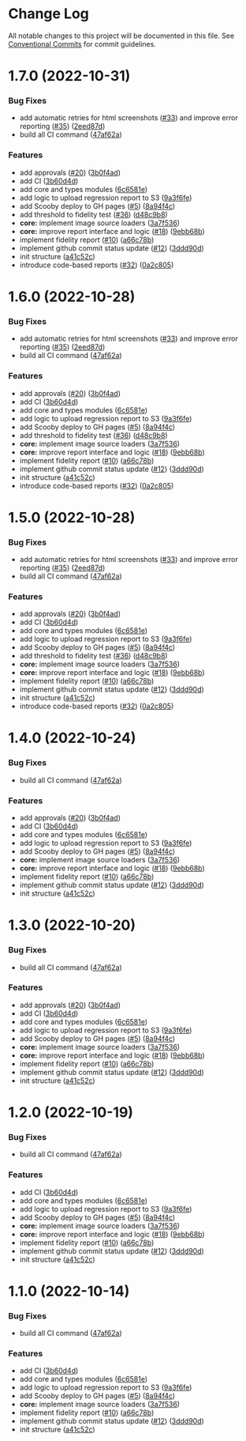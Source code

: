 # Change Log

All notable changes to this project will be documented in this file.
See [Conventional Commits](https://conventionalcommits.org) for commit guidelines.

# 1.7.0 (2022-10-31)


### Bug Fixes

* add automatic retries for html screenshots ([#33](https://github.com/AnimaApp/scooby/issues/33)) and improve error reporting ([#35](https://github.com/AnimaApp/scooby/issues/35)) ([2eed87d](https://github.com/AnimaApp/scooby/commit/2eed87d5d1a1b68e212d27de4aa40b36a51ae440))
* build all CI command ([47af62a](https://github.com/AnimaApp/scooby/commit/47af62a01303fa01c96cad910a89f09adb5a688f))


### Features

* add approvals ([#20](https://github.com/AnimaApp/scooby/issues/20)) ([3b0f4ad](https://github.com/AnimaApp/scooby/commit/3b0f4adcf65819707a2d913a95583f9c91a5bc13))
* add CI ([3b60d4d](https://github.com/AnimaApp/scooby/commit/3b60d4d059f103532876653d8586131a5cbd08f1))
* add core and types modules ([6c6581e](https://github.com/AnimaApp/scooby/commit/6c6581ef4e464d10405e4942dae059ec43b836a7))
* add logic to upload regression report to S3 ([9a3f6fe](https://github.com/AnimaApp/scooby/commit/9a3f6fe1e6f9f42e5156ffc7ce6bd03fa3faf9be))
* add Scooby deploy to GH pages ([#5](https://github.com/AnimaApp/scooby/issues/5)) ([8a94f4c](https://github.com/AnimaApp/scooby/commit/8a94f4cc039647c6207d8419a11b8dc0029b15e8))
* add threshold to fidelity test ([#36](https://github.com/AnimaApp/scooby/issues/36)) ([d48c9b8](https://github.com/AnimaApp/scooby/commit/d48c9b8ec5530a5125a80869dae4a77df45d3840))
* **core:** implement image source loaders ([3a7f536](https://github.com/AnimaApp/scooby/commit/3a7f536e6e4a0c5e62c0f8ffd08172b9d5d0cacb))
* **core:** improve report interface and logic ([#18](https://github.com/AnimaApp/scooby/issues/18)) ([9ebb68b](https://github.com/AnimaApp/scooby/commit/9ebb68bccaaf78e7d78c44eff16a8857d9f27a5a))
* implement fidelity report ([#10](https://github.com/AnimaApp/scooby/issues/10)) ([a66c78b](https://github.com/AnimaApp/scooby/commit/a66c78b327094c7759a414300900d29988a19374))
* implement github commit status update ([#12](https://github.com/AnimaApp/scooby/issues/12)) ([3ddd90d](https://github.com/AnimaApp/scooby/commit/3ddd90dbabc6e38498a56dccdc213772e73ee5dc))
* init structure ([a41c52c](https://github.com/AnimaApp/scooby/commit/a41c52c10f2556359e9682bd909cd4ab8d4b787a))
* introduce code-based reports ([#32](https://github.com/AnimaApp/scooby/issues/32)) ([0a2c805](https://github.com/AnimaApp/scooby/commit/0a2c805bcbfe8cdd8b65b0bd553fcb290142a607))





# 1.6.0 (2022-10-28)


### Bug Fixes

* add automatic retries for html screenshots ([#33](https://github.com/AnimaApp/scooby/issues/33)) and improve error reporting ([#35](https://github.com/AnimaApp/scooby/issues/35)) ([2eed87d](https://github.com/AnimaApp/scooby/commit/2eed87d5d1a1b68e212d27de4aa40b36a51ae440))
* build all CI command ([47af62a](https://github.com/AnimaApp/scooby/commit/47af62a01303fa01c96cad910a89f09adb5a688f))


### Features

* add approvals ([#20](https://github.com/AnimaApp/scooby/issues/20)) ([3b0f4ad](https://github.com/AnimaApp/scooby/commit/3b0f4adcf65819707a2d913a95583f9c91a5bc13))
* add CI ([3b60d4d](https://github.com/AnimaApp/scooby/commit/3b60d4d059f103532876653d8586131a5cbd08f1))
* add core and types modules ([6c6581e](https://github.com/AnimaApp/scooby/commit/6c6581ef4e464d10405e4942dae059ec43b836a7))
* add logic to upload regression report to S3 ([9a3f6fe](https://github.com/AnimaApp/scooby/commit/9a3f6fe1e6f9f42e5156ffc7ce6bd03fa3faf9be))
* add Scooby deploy to GH pages ([#5](https://github.com/AnimaApp/scooby/issues/5)) ([8a94f4c](https://github.com/AnimaApp/scooby/commit/8a94f4cc039647c6207d8419a11b8dc0029b15e8))
* add threshold to fidelity test ([#36](https://github.com/AnimaApp/scooby/issues/36)) ([d48c9b8](https://github.com/AnimaApp/scooby/commit/d48c9b8ec5530a5125a80869dae4a77df45d3840))
* **core:** implement image source loaders ([3a7f536](https://github.com/AnimaApp/scooby/commit/3a7f536e6e4a0c5e62c0f8ffd08172b9d5d0cacb))
* **core:** improve report interface and logic ([#18](https://github.com/AnimaApp/scooby/issues/18)) ([9ebb68b](https://github.com/AnimaApp/scooby/commit/9ebb68bccaaf78e7d78c44eff16a8857d9f27a5a))
* implement fidelity report ([#10](https://github.com/AnimaApp/scooby/issues/10)) ([a66c78b](https://github.com/AnimaApp/scooby/commit/a66c78b327094c7759a414300900d29988a19374))
* implement github commit status update ([#12](https://github.com/AnimaApp/scooby/issues/12)) ([3ddd90d](https://github.com/AnimaApp/scooby/commit/3ddd90dbabc6e38498a56dccdc213772e73ee5dc))
* init structure ([a41c52c](https://github.com/AnimaApp/scooby/commit/a41c52c10f2556359e9682bd909cd4ab8d4b787a))
* introduce code-based reports ([#32](https://github.com/AnimaApp/scooby/issues/32)) ([0a2c805](https://github.com/AnimaApp/scooby/commit/0a2c805bcbfe8cdd8b65b0bd553fcb290142a607))





# 1.5.0 (2022-10-28)


### Bug Fixes

* add automatic retries for html screenshots ([#33](https://github.com/AnimaApp/scooby/issues/33)) and improve error reporting ([#35](https://github.com/AnimaApp/scooby/issues/35)) ([2eed87d](https://github.com/AnimaApp/scooby/commit/2eed87d5d1a1b68e212d27de4aa40b36a51ae440))
* build all CI command ([47af62a](https://github.com/AnimaApp/scooby/commit/47af62a01303fa01c96cad910a89f09adb5a688f))


### Features

* add approvals ([#20](https://github.com/AnimaApp/scooby/issues/20)) ([3b0f4ad](https://github.com/AnimaApp/scooby/commit/3b0f4adcf65819707a2d913a95583f9c91a5bc13))
* add CI ([3b60d4d](https://github.com/AnimaApp/scooby/commit/3b60d4d059f103532876653d8586131a5cbd08f1))
* add core and types modules ([6c6581e](https://github.com/AnimaApp/scooby/commit/6c6581ef4e464d10405e4942dae059ec43b836a7))
* add logic to upload regression report to S3 ([9a3f6fe](https://github.com/AnimaApp/scooby/commit/9a3f6fe1e6f9f42e5156ffc7ce6bd03fa3faf9be))
* add Scooby deploy to GH pages ([#5](https://github.com/AnimaApp/scooby/issues/5)) ([8a94f4c](https://github.com/AnimaApp/scooby/commit/8a94f4cc039647c6207d8419a11b8dc0029b15e8))
* add threshold to fidelity test ([#36](https://github.com/AnimaApp/scooby/issues/36)) ([d48c9b8](https://github.com/AnimaApp/scooby/commit/d48c9b8ec5530a5125a80869dae4a77df45d3840))
* **core:** implement image source loaders ([3a7f536](https://github.com/AnimaApp/scooby/commit/3a7f536e6e4a0c5e62c0f8ffd08172b9d5d0cacb))
* **core:** improve report interface and logic ([#18](https://github.com/AnimaApp/scooby/issues/18)) ([9ebb68b](https://github.com/AnimaApp/scooby/commit/9ebb68bccaaf78e7d78c44eff16a8857d9f27a5a))
* implement fidelity report ([#10](https://github.com/AnimaApp/scooby/issues/10)) ([a66c78b](https://github.com/AnimaApp/scooby/commit/a66c78b327094c7759a414300900d29988a19374))
* implement github commit status update ([#12](https://github.com/AnimaApp/scooby/issues/12)) ([3ddd90d](https://github.com/AnimaApp/scooby/commit/3ddd90dbabc6e38498a56dccdc213772e73ee5dc))
* init structure ([a41c52c](https://github.com/AnimaApp/scooby/commit/a41c52c10f2556359e9682bd909cd4ab8d4b787a))
* introduce code-based reports ([#32](https://github.com/AnimaApp/scooby/issues/32)) ([0a2c805](https://github.com/AnimaApp/scooby/commit/0a2c805bcbfe8cdd8b65b0bd553fcb290142a607))





# 1.4.0 (2022-10-24)


### Bug Fixes

* build all CI command ([47af62a](https://github.com/AnimaApp/scooby/commit/47af62a01303fa01c96cad910a89f09adb5a688f))


### Features

* add approvals ([#20](https://github.com/AnimaApp/scooby/issues/20)) ([3b0f4ad](https://github.com/AnimaApp/scooby/commit/3b0f4adcf65819707a2d913a95583f9c91a5bc13))
* add CI ([3b60d4d](https://github.com/AnimaApp/scooby/commit/3b60d4d059f103532876653d8586131a5cbd08f1))
* add core and types modules ([6c6581e](https://github.com/AnimaApp/scooby/commit/6c6581ef4e464d10405e4942dae059ec43b836a7))
* add logic to upload regression report to S3 ([9a3f6fe](https://github.com/AnimaApp/scooby/commit/9a3f6fe1e6f9f42e5156ffc7ce6bd03fa3faf9be))
* add Scooby deploy to GH pages ([#5](https://github.com/AnimaApp/scooby/issues/5)) ([8a94f4c](https://github.com/AnimaApp/scooby/commit/8a94f4cc039647c6207d8419a11b8dc0029b15e8))
* **core:** implement image source loaders ([3a7f536](https://github.com/AnimaApp/scooby/commit/3a7f536e6e4a0c5e62c0f8ffd08172b9d5d0cacb))
* **core:** improve report interface and logic ([#18](https://github.com/AnimaApp/scooby/issues/18)) ([9ebb68b](https://github.com/AnimaApp/scooby/commit/9ebb68bccaaf78e7d78c44eff16a8857d9f27a5a))
* implement fidelity report ([#10](https://github.com/AnimaApp/scooby/issues/10)) ([a66c78b](https://github.com/AnimaApp/scooby/commit/a66c78b327094c7759a414300900d29988a19374))
* implement github commit status update ([#12](https://github.com/AnimaApp/scooby/issues/12)) ([3ddd90d](https://github.com/AnimaApp/scooby/commit/3ddd90dbabc6e38498a56dccdc213772e73ee5dc))
* init structure ([a41c52c](https://github.com/AnimaApp/scooby/commit/a41c52c10f2556359e9682bd909cd4ab8d4b787a))





# 1.3.0 (2022-10-20)


### Bug Fixes

* build all CI command ([47af62a](https://github.com/AnimaApp/scooby/commit/47af62a01303fa01c96cad910a89f09adb5a688f))


### Features

* add approvals ([#20](https://github.com/AnimaApp/scooby/issues/20)) ([3b0f4ad](https://github.com/AnimaApp/scooby/commit/3b0f4adcf65819707a2d913a95583f9c91a5bc13))
* add CI ([3b60d4d](https://github.com/AnimaApp/scooby/commit/3b60d4d059f103532876653d8586131a5cbd08f1))
* add core and types modules ([6c6581e](https://github.com/AnimaApp/scooby/commit/6c6581ef4e464d10405e4942dae059ec43b836a7))
* add logic to upload regression report to S3 ([9a3f6fe](https://github.com/AnimaApp/scooby/commit/9a3f6fe1e6f9f42e5156ffc7ce6bd03fa3faf9be))
* add Scooby deploy to GH pages ([#5](https://github.com/AnimaApp/scooby/issues/5)) ([8a94f4c](https://github.com/AnimaApp/scooby/commit/8a94f4cc039647c6207d8419a11b8dc0029b15e8))
* **core:** implement image source loaders ([3a7f536](https://github.com/AnimaApp/scooby/commit/3a7f536e6e4a0c5e62c0f8ffd08172b9d5d0cacb))
* **core:** improve report interface and logic ([#18](https://github.com/AnimaApp/scooby/issues/18)) ([9ebb68b](https://github.com/AnimaApp/scooby/commit/9ebb68bccaaf78e7d78c44eff16a8857d9f27a5a))
* implement fidelity report ([#10](https://github.com/AnimaApp/scooby/issues/10)) ([a66c78b](https://github.com/AnimaApp/scooby/commit/a66c78b327094c7759a414300900d29988a19374))
* implement github commit status update ([#12](https://github.com/AnimaApp/scooby/issues/12)) ([3ddd90d](https://github.com/AnimaApp/scooby/commit/3ddd90dbabc6e38498a56dccdc213772e73ee5dc))
* init structure ([a41c52c](https://github.com/AnimaApp/scooby/commit/a41c52c10f2556359e9682bd909cd4ab8d4b787a))





# 1.2.0 (2022-10-19)


### Bug Fixes

* build all CI command ([47af62a](https://github.com/AnimaApp/scooby/commit/47af62a01303fa01c96cad910a89f09adb5a688f))


### Features

* add CI ([3b60d4d](https://github.com/AnimaApp/scooby/commit/3b60d4d059f103532876653d8586131a5cbd08f1))
* add core and types modules ([6c6581e](https://github.com/AnimaApp/scooby/commit/6c6581ef4e464d10405e4942dae059ec43b836a7))
* add logic to upload regression report to S3 ([9a3f6fe](https://github.com/AnimaApp/scooby/commit/9a3f6fe1e6f9f42e5156ffc7ce6bd03fa3faf9be))
* add Scooby deploy to GH pages ([#5](https://github.com/AnimaApp/scooby/issues/5)) ([8a94f4c](https://github.com/AnimaApp/scooby/commit/8a94f4cc039647c6207d8419a11b8dc0029b15e8))
* **core:** implement image source loaders ([3a7f536](https://github.com/AnimaApp/scooby/commit/3a7f536e6e4a0c5e62c0f8ffd08172b9d5d0cacb))
* **core:** improve report interface and logic ([#18](https://github.com/AnimaApp/scooby/issues/18)) ([9ebb68b](https://github.com/AnimaApp/scooby/commit/9ebb68bccaaf78e7d78c44eff16a8857d9f27a5a))
* implement fidelity report ([#10](https://github.com/AnimaApp/scooby/issues/10)) ([a66c78b](https://github.com/AnimaApp/scooby/commit/a66c78b327094c7759a414300900d29988a19374))
* implement github commit status update ([#12](https://github.com/AnimaApp/scooby/issues/12)) ([3ddd90d](https://github.com/AnimaApp/scooby/commit/3ddd90dbabc6e38498a56dccdc213772e73ee5dc))
* init structure ([a41c52c](https://github.com/AnimaApp/scooby/commit/a41c52c10f2556359e9682bd909cd4ab8d4b787a))





# 1.1.0 (2022-10-14)


### Bug Fixes

* build all CI command ([47af62a](https://github.com/AnimaApp/scooby/commit/47af62a01303fa01c96cad910a89f09adb5a688f))


### Features

* add CI ([3b60d4d](https://github.com/AnimaApp/scooby/commit/3b60d4d059f103532876653d8586131a5cbd08f1))
* add core and types modules ([6c6581e](https://github.com/AnimaApp/scooby/commit/6c6581ef4e464d10405e4942dae059ec43b836a7))
* add logic to upload regression report to S3 ([9a3f6fe](https://github.com/AnimaApp/scooby/commit/9a3f6fe1e6f9f42e5156ffc7ce6bd03fa3faf9be))
* add Scooby deploy to GH pages ([#5](https://github.com/AnimaApp/scooby/issues/5)) ([8a94f4c](https://github.com/AnimaApp/scooby/commit/8a94f4cc039647c6207d8419a11b8dc0029b15e8))
* **core:** implement image source loaders ([3a7f536](https://github.com/AnimaApp/scooby/commit/3a7f536e6e4a0c5e62c0f8ffd08172b9d5d0cacb))
* implement fidelity report ([#10](https://github.com/AnimaApp/scooby/issues/10)) ([a66c78b](https://github.com/AnimaApp/scooby/commit/a66c78b327094c7759a414300900d29988a19374))
* implement github commit status update ([#12](https://github.com/AnimaApp/scooby/issues/12)) ([3ddd90d](https://github.com/AnimaApp/scooby/commit/3ddd90dbabc6e38498a56dccdc213772e73ee5dc))
* init structure ([a41c52c](https://github.com/AnimaApp/scooby/commit/a41c52c10f2556359e9682bd909cd4ab8d4b787a))
